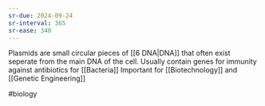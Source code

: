 ```yaml
---
sr-due: 2024-09-24
sr-interval: 365
sr-ease: 340
---
```

Plasmids are small circular pieces of [[6 DNA|DNA]] that often exist seperate from the main DNA of the cell. 
Usually contain genes for immunity against antibiotics for [[Bacteria]] 
Important for [[Biotechnology]] and [[Genetic Engineering]]

#biology 